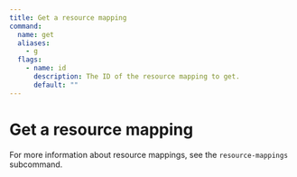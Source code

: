 ```yaml
---
title: Get a resource mapping
command:
  name: get
  aliases:
    - g
  flags:
    - name: id
      description: The ID of the resource mapping to get.
      default: ""
---
```


# Get a resource mapping

For more information about resource mappings, see the `resource-mappings` subcommand.